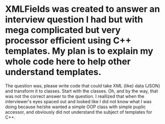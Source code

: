 # XMLFields was created to answer an interview question I had but with mega complicated but very processor efficient using C++ templates. My plan is to explain my whole code here to help other understand templates.
The question was, please write code that could take XML (like) data (JSON) and transform it to classes. Start with the classes.
Oh, and by the way, that was not the correct answer to the question. I reallized that when the interviewer's eyes spaced out and looked like I did not know what I was doing because he/she wanted a simple OOP class with simple puplic accessor, and obviously did not understand the subject of templates for C++.
